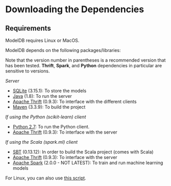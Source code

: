 # Downloading the Dependencies
## Requirements
ModelDB requires Linux or MacOS.

ModelDB depends on the following packages/libraries:

Note that the version number in parentheses is a recommended version that has been tested. 
**Thrift**, **Spark**, and **Python** dependencies in particular are sensitive to versions.

*Server*
* [SQLite](http://sqlite.org/) (3.15.1): To store the models
* [Java](http://www.oracle.com/technetwork/java/javase/downloads/index.html) (1.8): To run the server
* [Apache Thrift](http://thrift.apache.org/) (0.9.3): To interface with the different clients
* [Maven](http://maven.apache.org/download.cgi) (3.3.9): To build the project

*If using the Python (scikit-learn) client*
* [Python 2.7](https://www.continuum.io/downloads): To run the Python client.
* [Apache Thrift](http://thrift.apache.org/) (0.9.3): To interface with the server

*If using the Scala (spark.ml) client* 
* [SBT](http://www.scala-sbt.org/) (0.13.12): In order to build the Scala project (comes with Scala)
* [Apache Thrift](http://thrift.apache.org/) (0.9.3): To interface with the server
* [Apache Spark](https://spark.apache.org/downloads.html) (2.0.0 - NOT LATEST): To train and run machine learning models

For Linux, you can also use [this script](install_on_linux.sh). 
